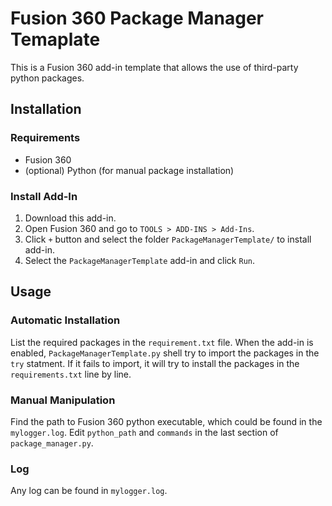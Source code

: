# Fusion 360 Package Manager Temaplate

This is a Fusion 360 add-in template that allows the use of third-party python packages.

## Installation

### Requirements
- Fusion 360
- (optional) Python (for manual package installation)

### Install Add-In
1. Download this add-in.
2. Open Fusion 360 and go to `TOOLS > ADD-INS > Add-Ins`. 
3. Click `+` button and select the folder `PackageManagerTemplate/` to install add-in.
4. Select the `PackageManagerTemplate` add-in and click `Run`.

## Usage
### Automatic Installation
List the required packages in the `requirement.txt` file. When the add-in is enabled, `PackageManagerTemplate.py` shell try to import the packages in the `try` statment. If it fails to import, it will try to install the packages in the `requirements.txt` line by line.

### Manual Manipulation
Find the path to Fusion 360 python executable, which could be found in the `mylogger.log`.
Edit `python_path` and `commands` in the last section of `package_manager.py`.

### Log
Any log can be found in `mylogger.log`.